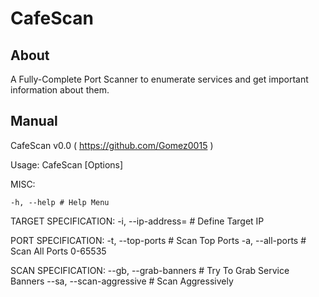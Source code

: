 # CafeScan

## About
A Fully-Complete Port Scanner to enumerate services and get important information about them.

## Manual

CafeScan v0.0 ( https://github.com/Gomez0015 )

Usage: CafeScan [Options]

MISC:
	
	-h, --help # Help Menu

TARGET SPECIFICATION:
	-i, --ip-address= # Define Target IP

PORT SPECIFICATION:
	-t, --top-ports # Scan Top Ports
	-a, --all-ports # Scan All Ports 0-65535

SCAN SPECIFICATION:
	--gb, --grab-banners # Try To Grab Service Banners
	--sa, --scan-aggressive # Scan Aggressively
